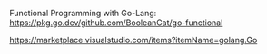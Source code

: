 
Functional Programming with Go-Lang: <https://pkg.go.dev/github.com/BooleanCat/go-functional>

<https://marketplace.visualstudio.com/items?itemName=golang.Go>




